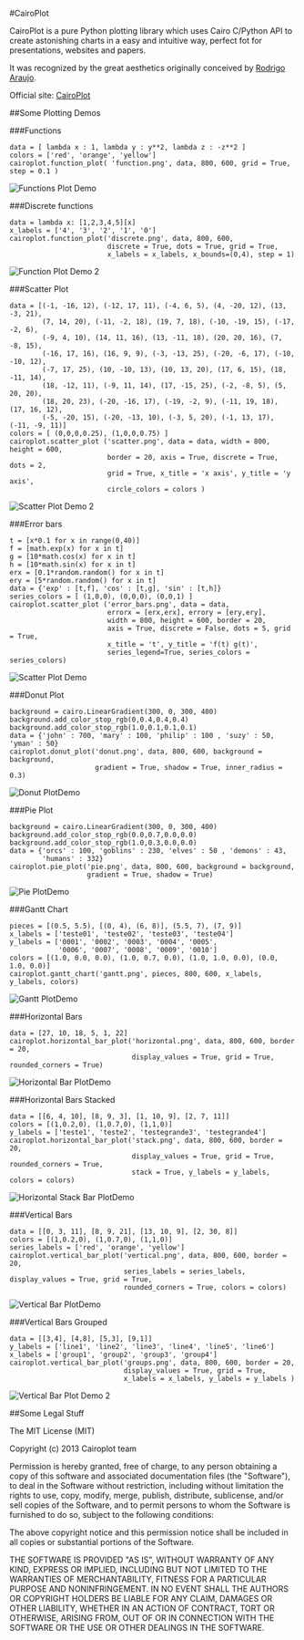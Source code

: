 #CairoPlot

CairoPlot is a pure Python plotting library which uses Cairo C/Python API to
create astonishing charts in a easy and intuitive way, perfect fot for
presentations, websites and papers.

It was recognized by the great aesthetics originally conceived by [Rodrigo
Araujo](https://github.com/rodrigoaraujo01).

Official site: [CairoPlot](http://cairoplot.sourceforge.net/index.html)

##Some Plotting Demos

###Functions

    data = [ lambda x : 1, lambda y : y**2, lambda z : -z**2 ]
    colors = ['red', 'orange', 'yellow']
    cairoplot.function_plot( 'function.png', data, 800, 600, grid = True, step = 0.1 )


![Functions Plot Demo](https://github.com/magnunleno/cairoplot/raw/develop/demo-graphs/color_themes_function.png)

###Discrete functions

    data = lambda x: [1,2,3,4,5][x]
    x_labels = ['4', '3', '2', '1', '0']
    cairoplot.function_plot('discrete.png', data, 800, 600,
                            discrete = True, dots = True, grid = True,
                            x_labels = x_labels, x_bounds=(0,4), step = 1)

![Function Plot Demo 2](https://github.com/magnunleno/cairoplot/raw/develop/demo-graphs/function_3_labels.png)

###Scatter Plot

    data = [(-1, -16, 12), (-12, 17, 11), (-4, 6, 5), (4, -20, 12), (13, -3, 21),
            (7, 14, 20), (-11, -2, 18), (19, 7, 18), (-10, -19, 15), (-17, -2, 6),
            (-9, 4, 10), (14, 11, 16), (13, -11, 18), (20, 20, 16), (7, -8, 15),
            (-16, 17, 16), (16, 9, 9), (-3, -13, 25), (-20, -6, 17), (-10, -10, 12),
            (-7, 17, 25), (10, -10, 13), (10, 13, 20), (17, 6, 15), (18, -11, 14),
            (18, -12, 11), (-9, 11, 14), (17, -15, 25), (-2, -8, 5), (5, 20, 20),
            (18, 20, 23), (-20, -16, 17), (-19, -2, 9), (-11, 19, 18), (17, 16, 12),
            (-5, -20, 15), (-20, -13, 10), (-3, 5, 20), (-1, 13, 17), (-11, -9, 11)]
    colors = [ (0,0,0,0.25), (1,0,0,0.75) ]
    cairoplot.scatter_plot ('scatter.png', data = data, width = 800, height = 600,
                            border = 20, axis = True, discrete = True, dots = 2,
                            grid = True, x_title = 'x axis', y_title = 'y axis',
                            circle_colors = colors )

![Scatter Plot Demo 2](https://github.com/magnunleno/cairoplot/raw/develop/demo-graphs/scatter_4_variable_radius.png)

###Error bars

    t = [x*0.1 for x in range(0,40)]
    f = [math.exp(x) for x in t]
    g = [10*math.cos(x) for x in t]
    h = [10*math.sin(x) for x in t]
    erx = [0.1*random.random() for x in t]
    ery = [5*random.random() for x in t]
    data = {'exp' : [t,f], 'cos' : [t,g], 'sin' : [t,h]}
    series_colors = [ (1,0,0), (0,0,0), (0,0,1) ]
    cairoplot.scatter_plot ('error_bars.png', data = data,
                            errorx = [erx,erx], errory = [ery,ery],
                            width = 800, height = 600, border = 20,
                            axis = True, discrete = False, dots = 5, grid = True,
                            x_title = 't', y_title = 'f(t) g(t)',
                            series_legend=True, series_colors = series_colors)

![Scatter Plot Demo](https://github.com/magnunleno/cairoplot/raw/develop/demo-graphs/color_themes_scatter.png)

###Donut Plot

    background = cairo.LinearGradient(300, 0, 300, 400)
    background.add_color_stop_rgb(0,0.4,0.4,0.4)
    background.add_color_stop_rgb(1.0,0.1,0.1,0.1)
    data = {'john' : 700, 'mary' : 100, 'philip' : 100 , 'suzy' : 50, 'yman' : 50}
    cairoplot.donut_plot('donut.png', data, 800, 600, background = background,
                         gradient = True, shadow = True, inner_radius = 0.3)

![Donut PlotDemo](https://github.com/magnunleno/cairoplot/raw/develop/demo-graphs/donut_3_background.png)

###Pie Plot

    background = cairo.LinearGradient(300, 0, 300, 400)
    background.add_color_stop_rgb(0.0,0.7,0.0,0.0)
    background.add_color_stop_rgb(1.0,0.3,0.0,0.0)
    data = {'orcs' : 100, 'goblins' : 230, 'elves' : 50 , 'demons' : 43,
            'humans' : 332}
    cairoplot.pie_plot('pie.png', data, 800, 600, background = background,
                       gradient = True, shadow = True)

![Pie PlotDemo](https://github.com/magnunleno/cairoplot/raw/develop/demo-graphs/pie_3_background.png)

###Gantt Chart

    pieces = [(0.5, 5.5), [(0, 4), (6, 8)], (5.5, 7), (7, 9)]
    x_labels = ['teste01', 'teste02', 'teste03', 'teste04']
    y_labels = ['0001', '0002', '0003', '0004', '0005',
                '0006', '0007', '0008', '0009', '0010']
    colors = [(1.0, 0.0, 0.0), (1.0, 0.7, 0.0), (1.0, 1.0, 0.0), (0.0, 1.0, 0.0)]
    cairoplot.gantt_chart('gantt.png', pieces, 800, 600, x_labels, y_labels, colors)

![Gantt PlotDemo](https://github.com/magnunleno/cairoplot/raw/develop/demo-graphs/gantt_1_default.png)

###Horizontal Bars

    data = [27, 10, 18, 5, 1, 22]
    cairoplot.horizontal_bar_plot('horizontal.png', data, 800, 600, border = 20,
                                  display_values = True, grid = True, rounded_corners = True)

![Horizontal Bar PlotDemo](https://github.com/magnunleno/cairoplot/raw/develop/demo-graphs/hbar_0_dictionary.png)

###Horizontal Bars Stacked

    data = [[6, 4, 10], [8, 9, 3], [1, 10, 9], [2, 7, 11]]
    colors = [(1,0.2,0), (1,0.7,0), (1,1,0)]
    y_labels = ['teste1', 'teste2', 'testegrande3', 'testegrande4']
    cairoplot.horizontal_bar_plot('stack.png', data, 800, 600, border = 20,
                                  display_values = True, grid = True, rounded_corners = True,
                                  stack = True, y_labels = y_labels, colors = colors)

![Horizontal Stack Bar PlotDemo](https://github.com/magnunleno/cairoplot/raw/develop/demo-graphs/hbar_10_stack.png)

###Vertical Bars

    data = [[0, 3, 11], [8, 9, 21], [13, 10, 9], [2, 30, 8]]
    colors = [(1,0.2,0), (1,0.7,0), (1,1,0)]
    series_labels = ['red', 'orange', 'yellow']
    cairoplot.vertical_bar_plot('vertical.png', data, 800, 600, border = 20,
                                series_labels = series_labels, display_values = True, grid = True,
                                rounded_corners = True, colors = colors)

![Vertical Bar PlotDemo](https://github.com/magnunleno/cairoplot/raw/develop/demo-graphs/vbar_2_rounded.png)

###Vertical Bars Grouped

    data = [[3,4], [4,8], [5,3], [9,1]]
    y_labels = ['line1', 'line2', 'line3', 'line4', 'line5', 'line6']
    x_labels = ['group1', 'group2', 'group3', 'group4']
    cairoplot.vertical_bar_plot('groups.png', data, 800, 600, border = 20,
                                display_values = True, grid = True,
                                x_labels = x_labels, y_labels = y_labels )

![Vertical Bar Plot Demo 2](https://github.com/magnunleno/cairoplot/raw/develop/demo-graphs/vbar_8_hy_labels.png)


##Some Legal Stuff


The MIT License (MIT)

Copyright (c) 2013 Cairoplot team

Permission is hereby granted, free of charge, to any person obtaining a copy of
this software and associated documentation files (the "Software"), to deal in
the Software without restriction, including without limitation the rights to
use, copy, modify, merge, publish, distribute, sublicense, and/or sell copies of
the Software, and to permit persons to whom the Software is furnished to do so,
subject to the following conditions:

The above copyright notice and this permission notice shall be included in all
copies or substantial portions of the Software.

THE SOFTWARE IS PROVIDED "AS IS", WITHOUT WARRANTY OF ANY KIND, EXPRESS OR
IMPLIED, INCLUDING BUT NOT LIMITED TO THE WARRANTIES OF MERCHANTABILITY, FITNESS
FOR A PARTICULAR PURPOSE AND NONINFRINGEMENT. IN NO EVENT SHALL THE AUTHORS OR
COPYRIGHT HOLDERS BE LIABLE FOR ANY CLAIM, DAMAGES OR OTHER LIABILITY, WHETHER
IN AN ACTION OF CONTRACT, TORT OR OTHERWISE, ARISING FROM, OUT OF OR IN
CONNECTION WITH THE SOFTWARE OR THE USE OR OTHER DEALINGS IN THE SOFTWARE.
